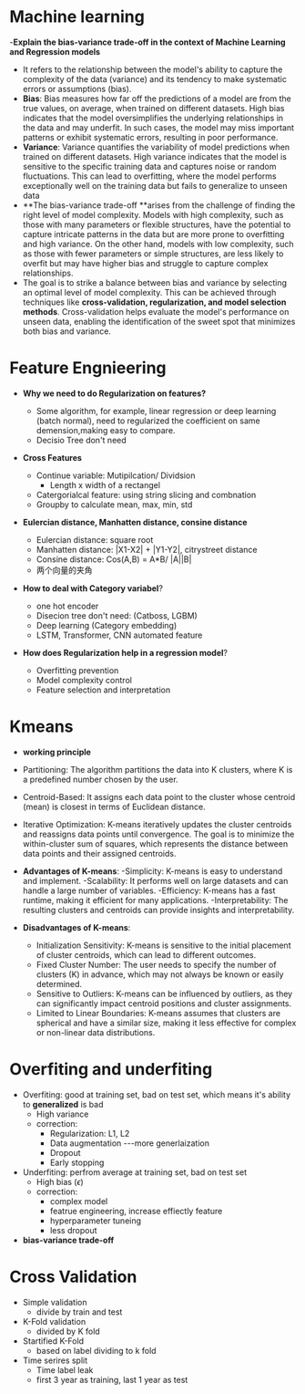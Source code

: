 # Machine learning
-**Explain the bias-variance trade-off in the context of Machine Learning and Regression models**
  - It refers to the relationship between the model's ability to capture the complexity of the data (variance) and its tendency to make systematic errors or assumptions (bias).
  - **Bias**: Bias measures how far off the predictions of a model are from the true values, on average, when trained on different datasets. High bias indicates that the model oversimplifies the underlying relationships in the data and may underfit. In such cases, the model may miss important patterns or exhibit systematic errors, resulting in poor performance.
  - **Variance**: Variance quantifies the variability of model predictions when trained on different datasets. High variance indicates that the model is sensitive to the specific training data and captures noise or random fluctuations. This can lead to overfitting, where the model performs exceptionally well on the training data but fails to generalize to unseen data
  - **The bias-variance trade-off **arises from the challenge of finding the right level of model complexity. Models with high complexity, such as those with many parameters or flexible structures, have the potential to capture intricate patterns in the data but are more prone to overfitting and high variance. On the other hand, models with low complexity, such as those with fewer parameters or simple structures, are less likely to overfit but may have higher bias and struggle to capture complex relationships.
  - The goal is to strike a balance between bias and variance by selecting an optimal level of model complexity. This can be achieved through techniques like **cross-validation, regularization, and model selection methods**. Cross-validation helps evaluate the model's performance on unseen data, enabling the identification of the sweet spot that minimizes both bias and variance.

# Feature Engnieering
- **Why we need to do Regularization on features?**
  - Some algorithm, for example, linear regression or deep learning (batch normal), need to regularized the coefficient on same demension,making easy to compare.
  - Decisio Tree don't need
    
- **Cross Features**
  - Continue variable: Mutipilcation/ Dividsion 
    - Length x width of a rectangel 
  - Catergorialcal feature: using string slicing and combnation
  - Groupby to calculate mean, max, min, std
 
- **Eulercian distance, Manhatten distance, consine distance**
  - Eulercian distance: square root
  - Manhatten distance: |X1-X2| + |Y1-Y2|, citrystreet distance
  - Consine distance: Cos(A,B) = A*B/ |A||B|
  - 两个向量的夹角
    
- **How to deal with Category variabel**?
  - one hot encoder
  - Disecion tree don't need: (Catboss, LGBM)
  - Deep learning (Category embedding)
  - LSTM, Transformer, CNN automated feature



- **How does Regularization help in a regression model**?
  - Overfitting prevention
  - Model complexity control
  - Feature selection and interpretation

# Kmeans
- **working principle**
- Partitioning: The algorithm partitions the data into K clusters, where K is a predefined number chosen by the user.

- Centroid-Based: It assigns each data point to the cluster whose centroid (mean) is closest in terms of Euclidean distance.

- Iterative Optimization: K-means iteratively updates the cluster centroids and reassigns data points until convergence. The goal is to minimize the within-cluster sum of squares, which represents the distance between data points and their assigned centroids.

- **Advantages of K-means**:
  -Simplicity: K-means is easy to understand and implement.
  -Scalability: It performs well on large datasets and can handle a large number of variables.
  -Efficiency: K-means has a fast runtime, making it efficient for many applications.
  -Interpretability: The resulting clusters and centroids can provide insights and interpretability.

- **Disadvantages of K-means**:
  - Initialization Sensitivity: K-means is sensitive to the initial placement of cluster centroids, which can lead to different outcomes.
  - Fixed Cluster Number: The user needs to specify the number of clusters (K) in advance, which may not always be known or easily determined.
  - Sensitive to Outliers: K-means can be influenced by outliers, as they can significantly impact centroid positions and cluster assignments.
  - Limited to Linear Boundaries: K-means assumes that clusters are spherical and have a similar size, making it less effective for complex or non-linear data distributions.

# Overfiting and underfiting
- Overfiting: good at training set, bad on test set, which means it's ability to **generalized** is bad
  - High variance
  - correction:
    - Regularization: L1, L2
    - Data augmentation ---more generlaization
    - Dropout
    - Early stopping  
- Underfiting: perfrom average at training set, bad on test set
  - High bias ($\epsilon$)
  - correction:
    - complex model
    - featrue engineering, increase effiectly feature
    - hyperparameter tuneing
    - less dropout
- **bias-variance trade-off**

# Cross Validation
  - Simple validation
    - divide by train and test
  - K-Fold validation
    - divided by K fold 
  - Startified K-Fold
    - based on label dividing to k fold
  - Time serires split
    - Time label leak
    - first 3 year as training, last 1 year as test
